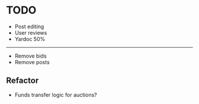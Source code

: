 # TODO
 - Post editing
 - User reviews
 - Yardoc 50%
----------------
 - Remove bids
 - Remove posts

## Refactor
 - Funds transfer logic for auctions?
